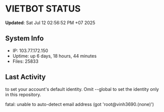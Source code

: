# VIETBOT STATUS
**Updated**: Sat Jul 12 02:56:52 PM +07 2025

## System Info
- IP: 103.77.172.150
- Uptime: up 6 days, 18 hours, 44 minutes
- Files: 25833

## Last Activity

to set your account's default identity.
Omit --global to set the identity only in this repository.

fatal: unable to auto-detect email address (got 'root@vinh3690.(none)')
